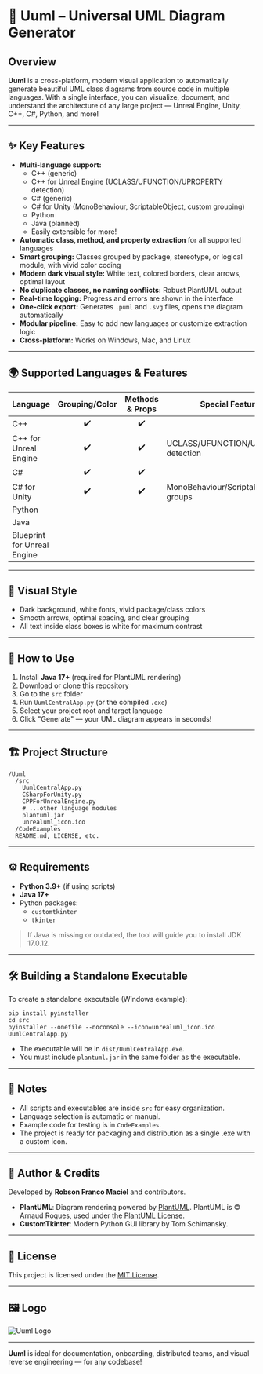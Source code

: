 # 🦩 Uuml – Universal UML Diagram Generator

## Overview

**Uuml** is a cross-platform, modern visual application to automatically generate beautiful UML class diagrams from source code in multiple languages. With a single interface, you can visualize, document, and understand the architecture of any large project — Unreal Engine, Unity, C++, C#, Python, and more!

---

## ✨ Key Features

- **Multi-language support:**
  - C++ (generic)
  - C++ for Unreal Engine (UCLASS/UFUNCTION/UPROPERTY detection)
  - C# (generic)
  - C# for Unity (MonoBehaviour, ScriptableObject, custom grouping)
  - Python
  - Java (planned)
  - Easily extensible for more!
- **Automatic class, method, and property extraction** for all supported languages
- **Smart grouping:** Classes grouped by package, stereotype, or logical module, with vivid color coding
- **Modern dark visual style:** White text, colored borders, clear arrows, optimal layout
- **No duplicate classes, no naming conflicts:** Robust PlantUML output
- **Real-time logging:** Progress and errors are shown in the interface
- **One-click export:** Generates `.puml` and `.svg` files, opens the diagram automatically
- **Modular pipeline:** Easy to add new languages or customize extraction logic
- **Cross-platform:** Works on Windows, Mac, and Linux

---

## 🌍 Supported Languages & Features

| Language               | Grouping/Color | Methods & Props | Special Features                      |
|-----------------------|:--------------:|:---------------:|---------------------------------------|
| C++                   |      ✔️        |       ✔️        |                                       |
| C++ for Unreal Engine |      ✔️        |       ✔️        | UCLASS/UFUNCTION/UPROPERTY detection  |
| C#                    |      ✔️        |       ✔️        |                                       |
| C# for Unity          |      ✔️        |       ✔️        | MonoBehaviour/ScriptableObject groups |
| Python                |                |                 |                                       |
| Java                  |                |                 |                                       |
| Blueprint for Unreal Engine |           |                 |                                       |

---

## 🎨 Visual Style

- Dark background, white fonts, vivid package/class colors
- Smooth arrows, optimal spacing, and clear grouping
- All text inside class boxes is white for maximum contrast

---

## 🚀 How to Use

1. Install **Java 17+** (required for PlantUML rendering)
2. Download or clone this repository
3. Go to the `src` folder
4. Run `UumlCentralApp.py` (or the compiled `.exe`)
5. Select your project root and target language
6. Click "Generate" — your UML diagram appears in seconds!

---

## 🏗️ Project Structure

```
/Uuml
  /src
    UumlCentralApp.py
    CSharpForUnity.py
    CPPForUnrealEngine.py
    # ...other language modules
    plantuml.jar
    unrealuml_icon.ico
  /CodeExamples
  README.md, LICENSE, etc.
```

---

## ⚙️ Requirements

- **Python 3.9+** (if using scripts)
- **Java 17+**
- Python packages:
  - `customtkinter`
  - `tkinter`

> If Java is missing or outdated, the tool will guide you to install JDK 17.0.12.

---

## 🛠️ Building a Standalone Executable

To create a standalone executable (Windows example):

```
pip install pyinstaller
cd src
pyinstaller --onefile --noconsole --icon=unrealuml_icon.ico UumlCentralApp.py
```
- The executable will be in `dist/UumlCentralApp.exe`.
- You must include `plantuml.jar` in the same folder as the executable.

---

## 📝 Notes

- All scripts and executables are inside `src` for easy organization.
- Language selection is automatic or manual.
- Example code for testing is in `CodeExamples`.
- The project is ready for packaging and distribution as a single .exe with a custom icon.

---

## 👤 Author & Credits

Developed by **Robson Franco Maciel** and contributors.

- **PlantUML**: Diagram rendering powered by [PlantUML](https://plantuml.com/). PlantUML is © Arnaud Roques, used under the [PlantUML License](https://plantuml.com/license).
- **CustomTkinter**: Modern Python GUI library by Tom Schimansky.

---

## 📄 License

This project is licensed under the [MIT License](LICENSE).

---

## 🖼️ Logo

![Uuml Logo](images/logo.png)

---

**Uuml** is ideal for documentation, onboarding, distributed teams, and visual reverse engineering — for any codebase!
